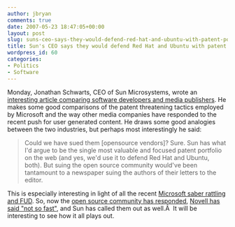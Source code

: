 ```yaml
---
author: jbryan
comments: true
date: 2007-05-23 18:47:05+00:00
layout: post
slug: suns-ceo-says-they-would-defend-red-hat-and-ubuntu-with-patent-portfolio
title: Sun's CEO says they would defend Red Hat and Ubuntu with patent portfolio
wordpress_id: 60
categories:
- Politics
- Software
---
```


Monday, Jonathan Schwarts, CEO of Sun Microsystems, wrote an [interesting article comparing software developers and media publishers](http://blogs.sun.com/jonathan/entry/censoring_free_media_or_fighting).  He makes some good comparisons of the patent threatening tactics employed by Microsoft and the way other media companies have responded to the recent push for user generated content.  He draws some good analogies between the two industries, but perhaps most interestingly he said:


<blockquote>Could we have sued them [opensource vendors]? Sure. Sun has what I'd argue to be the single most valuable and focused patent portfolio on the web (and yes, we'd use it to defend Red Hat and Ubuntu, both). But suing the open source community would've been tantamount to a newspaper suing the authors of their letters to the editor.</blockquote>


This is especially interesting in light of all the recent [Microsoft saber rattling and FUD](http://money.cnn.com/magazines/fortune/fortune_archive/2007/05/28/100033867/index.htm).  So, now the [open source community has responded](http://www.showusthecode.com/), [Novell has said "not so fast"](http://www.novell.com/prblogs/?p=336), and Sun has called them out as well.Â  It will be interesting to see how it all plays out.
